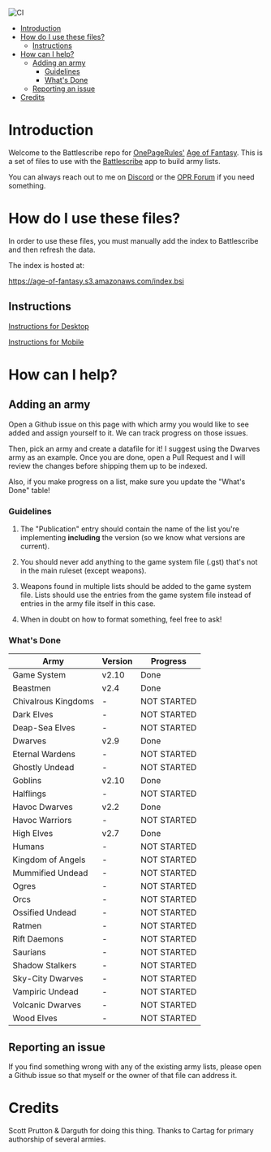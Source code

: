 ![CI](https://github.com/sprutton1/GrimdarkFutureBattlescribe/workflows/CI/badge.svg?branch=master)

<!-- TOC -->
- [Introduction](#introduction) 
- [How do I use these files?](#how-do-i-use-these-files)
   - [Instructions](#instructions)
- [How can I help?](#how-can-i-help)
   - [Adding an army](#adding-an-army)
      - [Guidelines](#guidelines)
      - [What's Done](#whats-done)
   - [Reporting an issue](#reporting-an-issue)
- [Credits](#credits)
<!-- /TOC -->

# Introduction

Welcome to the Battlescribe repo for [OnePageRules'](https://onepagerules.com/)
[Age of Fantasy](https://onepagerules.com/portfolio/age-of-fantasy/). This is
a set of files to use with the [Battlescribe](https://battlescribe.net/) app to
build army lists.

You can always reach out to me on
[Discord](https://discordapp.com/channels/610199287346888743/610199287346888746)
or the [OPR Forum](http://forum.onepagerules.com/) if you need something.

# How do I use these files?

In order to use these files, you must manually add the index to Battlescribe and
then refresh the data.

The index is hosted at:

https://age-of-fantasy.s3.amazonaws.com/index.bsi

## Instructions

[Instructions for Desktop](./desktop.md)

[Instructions for Mobile](./mobile.md)

# How can I help?

## Adding an army

Open a Github issue on this page with which army you would like to see added and
assign yourself to it. We can track progress on those issues.

Then, pick an army and create a datafile for it! I suggest using the Dwarves army as an example. Once you are done, open a Pull Request and I will
review the changes before shipping them up to be indexed.

Also, if you make progress on a list, make sure you update the "What's Done"
table!

### Guidelines

1. The "Publication" entry should contain the name of the list you're
   implementing **including** the version (so we know what versions are
   current).

2. You should never add anything to the game system file (.gst) that's not in
   the main ruleset (except weapons).

3. Weapons found in multiple lists should be added to the game system file.
   Lists should use the entries from the game system file instead of entries in
   the army file itself in this case.

4. When in doubt on how to format something, feel free to ask!

### What's Done

| Army | Version | Progress |
|---|---|---|
|Game System|v2.10|Done|
|Beastmen|v2.4|Done|
|Chivalrous Kingdoms|-|NOT STARTED|
|Dark Elves|-|NOT STARTED|
|Deap-Sea Elves|-|NOT STARTED|
|Dwarves|v2.9|Done|
|Eternal Wardens|-|NOT STARTED|
|Ghostly Undead|-|NOT STARTED|
|Goblins|v2.10|Done|
|Halflings|-|NOT STARTED|
|Havoc Dwarves|v2.2|Done|
|Havoc Warriors|-|NOT STARTED|
|High Elves|v2.7|Done|
|Humans|-|NOT STARTED|
|Kingdom of Angels|-|NOT STARTED|
|Mummified Undead|-|NOT STARTED|
|Ogres|-|NOT STARTED|
|Orcs|-|NOT STARTED|
|Ossified Undead|-|NOT STARTED|
|Ratmen|-|NOT STARTED|
|Rift Daemons|-|NOT STARTED|
|Saurians|-|NOT STARTED|
|Shadow Stalkers|-|NOT STARTED|
|Sky-City Dwarves|-|NOT STARTED|
|Vampiric Undead|-|NOT STARTED|
|Volcanic Dwarves|-|NOT STARTED|
|Wood Elves|-|NOT STARTED|

## Reporting an issue

If you find something wrong with any of the existing army lists, please open a
Github issue so that myself or the owner of that file can address it.

# Credits

Scott Prutton & Darguth for doing this thing.
Thanks to Cartag for primary authorship of several armies.
